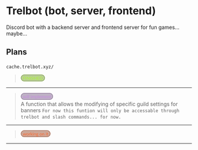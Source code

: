 # Trelbot (bot, server, frontend)
Discord bot with a backend server and frontend server for fun games... maybe...


## Plans
`cache.trelbot.xyz/`


>![finished](screenshots/finished.png)<br/>
>
>
---
>![will_implement](screenshots/will_implement.png)<br/>
> A function that allows the modifying of specific guild settings for banners
> `For now this funtion will only be accessable through trelbot and slash commands... for now.`

---
>![working_on_it](screenshots/working_on_it.png)<br/>
> 
---



